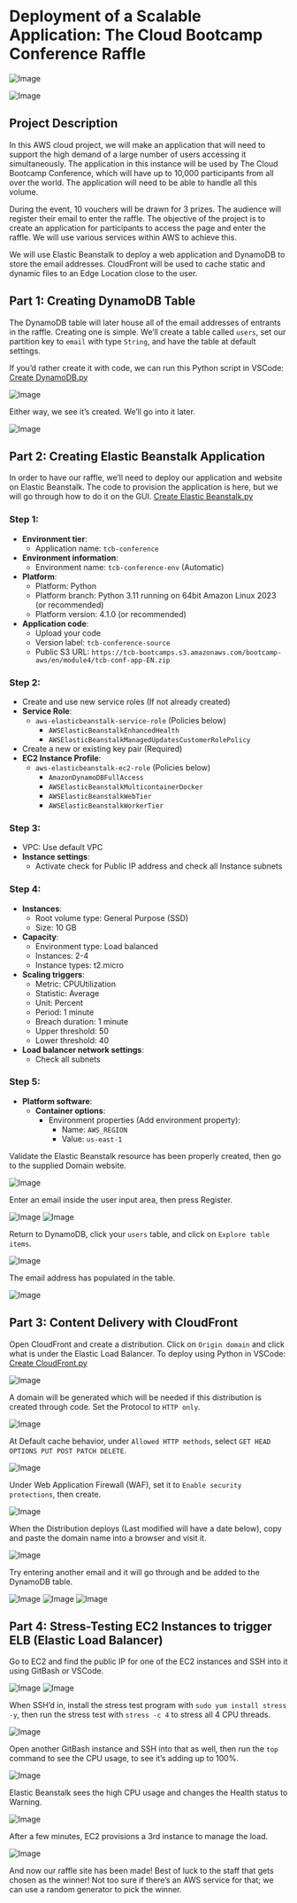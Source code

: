 # Deployment of a Scalable Application: The Cloud Bootcamp Conference Raffle

![Image](https://i.imgur.com/D7voTti.png)

![Image](https://i.imgur.com/Hy9ed3X.png)

## Project Description
In this AWS cloud project, we will make an application that will need to support the high demand of a large number of users accessing it simultaneously. The application in this instance will be used by The Cloud Bootcamp Conference, which will have up to 10,000 participants from all over the world. The application will need to be able to handle all this volume.

During the event, 10 vouchers will be drawn for 3 prizes. The audience will register their email to enter the raffle. The objective of the project is to create an application for participants to access the page and enter the raffle. We will use various services within AWS to achieve this.

We will use Elastic Beanstalk to deploy a web application and DynamoDB to store the email addresses. CloudFront will be used to cache static and dynamic files to an Edge Location close to the user.

## Part 1: Creating DynamoDB Table
The DynamoDB table will later house all of the email addresses of entrants in the raffle. Creating one is simple. We’ll create a table called `users`, set our partition key to `email` with type `String`, and have the table at default settings.

If you’d rather create it with code, we can run this Python script in VSCode: [Create DynamoDB.py](https://github.com/Rashon5/AWS-Cloud-Scalable-Application/blob/main/Create%20DynamoDB.py)

![Image](https://i.imgur.com/FgTIzcE.png)

Either way, we see it’s created. We’ll go into it later.

![Image](https://i.imgur.com/xW3CGhV.png)

## Part 2: Creating Elastic Beanstalk Application
In order to have our raffle, we’ll need to deploy our application and website on Elastic Beanstalk. The code to provision the application is here, but we will go through how to do it on the GUI. [Create Elastic Beanstalk.py](https://github.com/Rashon5/AWS-Cloud-Scalable-Application/blob/main/Create%20Elastic%20Beanstalk.py)

### Step 1: 
- **Environment tier**:
  - Application name: `tcb-conference`
- **Environment information**:
  - Environment name: `tcb-conference-env` (Automatic)
- **Platform**:
  - Platform: Python
  - Platform branch: Python 3.11 running on 64bit Amazon Linux 2023 (or recommended)
  - Platform version: 4.1.0 (or recommended)
- **Application code**:
  - Upload your code
  - Version label: `tcb-conference-source`
  - Public S3 URL: `https://tcb-bootcamps.s3.amazonaws.com/bootcamp-aws/en/module4/tcb-conf-app-EN.zip`

### Step 2:
- Create and use new service roles (If not already created)
- **Service Role**:
  - `aws-elasticbeanstalk-service-role` (Policies below)
    - `AWSElasticBeanstalkEnhancedHealth`
    - `AWSElasticBeanstalkManagedUpdatesCustomerRolePolicy`
- Create a new or existing key pair (Required)
- **EC2 Instance Profile**:
  - `aws-elasticbeanstalk-ec2-role` (Policies below)
    - `AmazonDynamoDBFullAccess`
    - `AWSElasticBeanstalkMulticontainerDocker`
    - `AWSElasticBeanstalkWebTier`
    - `AWSElasticBeanstalkWorkerTier`

### Step 3:
- VPC: Use default VPC
- **Instance settings**:
  - Activate check for Public IP address and check all Instance subnets

### Step 4: 
- **Instances**:
  - Root volume type: General Purpose (SSD)
  - Size: 10 GB
- **Capacity**:
  - Environment type: Load balanced
  - Instances: 2-4
  - Instance types: t2.micro
- **Scaling triggers**:
  - Metric: CPUUtilization
  - Statistic: Average
  - Unit: Percent
  - Period: 1 minute
  - Breach duration: 1 minute
  - Upper threshold: 50
  - Lower threshold: 40
- **Load balancer network settings**:
  - Check all subnets

### Step 5:
- **Platform software**:
  - **Container options**:
    - Environment properties (Add environment property):
      - Name: `AWS_REGION`
      - Value: `us-east-1`

Validate the Elastic Beanstalk resource has been properly created, then go to the supplied Domain website.

![Image](https://i.imgur.com/5j5Ol8Q.png)

Enter an email inside the user input area, then press Register.

![Image](https://i.imgur.com/WELoWVz.png)
![Image](https://i.imgur.com/Z608Fz4.png)

Return to DynamoDB, click your `users` table, and click on `Explore table items`.

![Image](https://i.imgur.com/M6NfXfR.png)

The email address has populated in the table.

![Image](https://i.imgur.com/EQP59sF.png)

## Part 3: Content Delivery with CloudFront
Open CloudFront and create a distribution. Click on `Origin domain` and click what is under the Elastic Load Balancer. To deploy using Python in VSCode: [Create CloudFront.py](https://github.com/Rashon5/AWS-Cloud-Scalable-Application/blob/main/Create%20CloudFront.py)

![Image](https://i.imgur.com/HkWO1id.png)

A domain will be generated which will be needed if this distribution is created through code. Set the Protocol to `HTTP only`.

![Image](https://i.imgur.com/CAIkh0c.png)

At Default cache behavior, under `Allowed HTTP methods`, select `GET HEAD OPTIONS PUT POST PATCH DELETE`.

![Image](https://i.imgur.com/kPpLjLz.png)

Under Web Application Firewall (WAF), set it to `Enable security protections`, then create.

![Image](https://i.imgur.com/dtQVTXn.png)

When the Distribution deploys (Last modified will have a date below), copy and paste the domain name into a browser and visit it.

![Image](https://i.imgur.com/FbXBHUH.png)

Try entering another email and it will go through and be added to the DynamoDB table.

![Image](https://i.imgur.com/FCc0dMj.png)
![Image](https://i.imgur.com/Onu5wHW.png)
![Image](https://i.imgur.com/wo6bja2.png)

## Part 4: Stress-Testing EC2 Instances to trigger ELB (Elastic Load Balancer)
Go to EC2 and find the public IP for one of the EC2 instances and SSH into it using GitBash or VSCode.

![Image](https://i.imgur.com/INsdbJ2.png)
![Image](https://i.imgur.com/C1r77XR.png)

When SSH’d in, install the stress test program with `sudo yum install stress -y`, then run the stress test with `stress -c 4` to stress all 4 CPU threads.

![Image](https://i.imgur.com/TRdv0kZ.png)

Open another GitBash instance and SSH into that as well, then run the `top` command to see the CPU usage, to see it’s adding up to 100%.

![Image](https://i.imgur.com/d4IDcUQ.png)

Elastic Beanstalk sees the high CPU usage and changes the Health status to Warning.

![Image](https://i.imgur.com/LYkCoXv.png)

After a few minutes, EC2 provisions a 3rd instance to manage the load.

![Image](https://i.imgur.com/PI2rbzM.png)

And now our raffle site has been made! Best of luck to the staff that gets chosen as the winner! Not too sure if there’s an AWS service for that; we can use a random generator to pick the winner.
